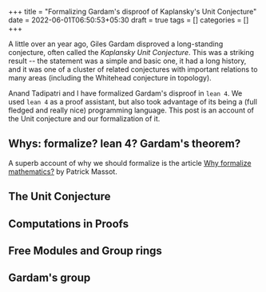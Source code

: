 +++
title = "Formalizing Gardam's disproof of Kaplansky's Unit Conjecture"
date = 2022-06-01T06:50:53+05:30
draft = true
tags = []
categories = []
+++

A little over an year ago, Giles Gardam disproved a long-standing conjecture, often called the _Kaplansky Unit Conjecture_. This was a striking result -- the statement was a simple and basic one, it had a long history, and it was one of a cluster of related conjectures with important relations to many areas (including the Whitehead conjecture in topology). 

Anand Tadipatri and I have formalized Gardam's disproof in `lean 4`. We used `lean 4` as a proof assistant, but also took advantage of its being a (full fledged and really nice) programming language. This post is an account of the Unit conjecture and our formalization of it.

<!--more-->

## Whys: formalize? lean 4? Gardam's theorem?

A superb account of why we should formalize is the article [Why formalize mathematics?](https://www.imo.universite-paris-saclay.fr/~pmassot/files/exposition/why_formalize.pdf) by Patrick Massot.

## The Unit Conjecture

## Computations in Proofs

## Free Modules and Group rings

## Gardam's group

